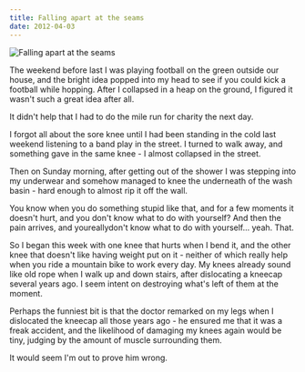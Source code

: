 ```yaml
---
title: Falling apart at the seams
date: 2012-04-03
---
```


![Falling apart at the seams](https://source.unsplash.com/d34DtRp1bqo/1600x900)

The weekend before last I was playing football on the green outside our house, and the bright idea popped into my head to see if you could kick a football while hopping. After I collapsed in a heap on the ground, I figured it wasn't such a great idea after all.

It didn't help that I had to do the mile run for charity the next day.

I forgot all about the sore knee until I had been standing in the cold last weekend listening to a band play in the street. I turned to walk away, and something gave in the same knee - I almost collapsed in the street.

Then on Sunday morning, after getting out of the shower I was stepping into my underwear and somehow managed to knee the underneath of the wash basin - hard enough to almost rip it off the wall.

You know when you do something stupid like that, and for a few moments it doesn't hurt, and you don't know what to do with yourself? And then the pain arrives, and youreallydon't know what to do with yourself... yeah. That.

So I began this week with one knee that hurts when I bend it, and the other knee that doesn't like having weight put on it - neither of which really help when you ride a mountain bike to work every day. My knees already sound like old rope when I walk up and down stairs, after dislocating a kneecap several years ago. I seem intent on destroying what's left of them at the moment.

Perhaps the funniest bit is that the doctor remarked on my legs when I dislocated the kneecap all those years ago - he ensured me that it was a freak accident, and the likelihood of damaging my knees again would be tiny, judging by the amount of muscle surrounding them.

It would seem I'm out to prove him wrong.